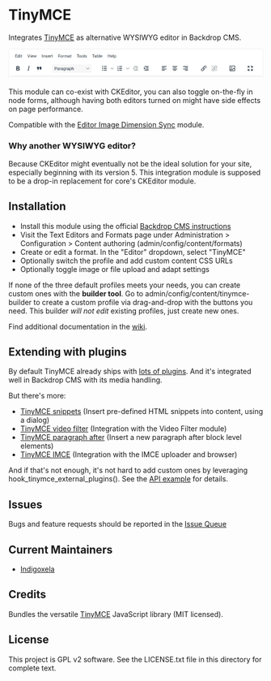 # TinyMCE

Integrates [TinyMCE](https://www.tiny.cloud/) as alternative WYSIWYG editor in
Backdrop CMS.

![Screenshot of the full profile](https://raw.githubusercontent.com/backdrop-contrib/tinymce/1.x-1.x/screenshots/tinymce-full-profile.webp)

This module can co-exist with CKEditor, you can also toggle on-the-fly
 in node forms, although having both editors turned on might have side effects
 on page performance.

Compatible with the [Editor Image Dimension Sync](https://backdropcms.org/project/editorimgdimensionsync)
 module.

### Why another WYSIWYG editor?

Because CKEditor might eventually not be the ideal solution for your site,
 especially beginning with its version 5. This integration module is
 supposed to be a drop-in replacement for core's CKEditor module.

## Installation

- Install this module using the official [Backdrop CMS instructions](https://docs.backdropcms.org/documentation/extend-with-modules)
- Visit the Text Editors and Formats page under Administration > Configuration > Content authoring (admin/config/content/formats)
- Create or edit a format. In the "Editor" dropdown, select "TinyMCE"
- Optionally switch the profile and add custom content CSS URLs
- Optionally toggle image or file upload and adapt settings

If none of the three default profiles meets your needs, you can create
 custom ones with the **builder tool**. Go to admin/config/content/tinymce-builder
 to create a custom profile via drag-and-drop with the buttons you need.
 This builder *will not edit* existing profiles, just create new ones.

Find additional documentation in the [wiki](https://github.com/backdrop-contrib/tinymce/wiki).

## Extending with plugins

By default TinyMCE already ships with [lots of plugins](https://www.tiny.cloud/docs/tinymce/6/plugins/).
And it's integrated well in Backdrop CMS with its media handling.

But there's more:

- [TinyMCE snippets](https://backdropcms.org/project/tinymce_snippets)
  (Insert pre-defined HTML snippets into content, using a dialog)
- [TinyMCE video filter](https://backdropcms.org/project/tinymce_video_filter)
  (Integration with the Video Filter module)
- [TinyMCE paragraph after](https://backdropcms.org/project/tinymce_paraafter)
  (Insert a new paragraph after block level elements)
- [TinyMCE IMCE](https://backdropcms.org/project/tinymce_imce)
  (Integration with the IMCE uploader and browser)

And if that's not enough, it's not hard to add custom ones by leveraging
 hook_tinymce_external_plugins(). See the
 [API example](https://github.com/backdrop-contrib/tinymce/blob/1.x-1.x/tinymce.api.php#L10) for details.

## Issues

Bugs and feature requests should be reported in the [Issue Queue](https://github.com/backdrop-contrib/tinymce/issues)

## Current Maintainers

- [Indigoxela](https://github.com/indigoxela)

## Credits

Bundles the versatile [TinyMCE](https://www.tiny.cloud/) JavaScript library
(MIT licensed).

## License

This project is GPL v2 software. See the LICENSE.txt file in this directory for complete text.
